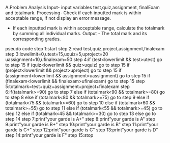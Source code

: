 A.Problem Analysis
Input- input variables test,quiz,assignment, finalExam and totalmark.
Processing-  Check if each inputted mark is within acceptable range, if not display an error message.
- If each inputted mark is within acceptable range, calculate the totalmark by summing all individual marks.
Output - The total mark and its corresponding grades.


pseudo code
step 1:start
step 2:read test,quiz,project,assignment,finalexam
step 3:lowelimit=0,utest=15,uquiz=5,uproject=20
       uassignment=10,ufinalexam=50
step 4:if (test<lowerlimit && test>utest)
           go to step 15
       if (quiz<lowerlimit && quiz>uquiz)
           go to step 15
       if (project<lowerlimit && project>uproject)
           go to step 15
       if (assignment<lowerlimit && assignment>uassignment)
           go to step 15
       if (finalexam<lowerlimit && finalexam>ufinalexam)
           go to step 15
step 5:totalmark=test+quiz+assignment+project+finalexam
step 6:if(tatalmark>=90)
         go to step 7
     else if (totalmark<90 && totalmark>=80)
        go to step 8
     else if (totalmark<80 && totalmark>=75)
        go to step 9
     else if (totalmark<75 && totalmark>=60)
        go to step 10
     else if (totalmark<60 && totalmark>=55)
        go to step 11
     else if (totalmark<55 && totalmark>=45)
        go to step 12
     else if (totalmark<45 && totalmark>=30)
        go to step 13
     else 
        go to step 14
step 7:print"your garde is A+"
step 8:print"your garde is A"
step 9:print"your garde is B+"
step 10:print"your garde is B"
step 11:print"your garde is C+"
step 12:print"your garde is C"
step 13:print"your garde is D"
step 14:print"your garde is F"
step 15:stop
